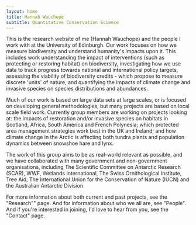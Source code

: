 ```yaml
---
layout: home
title: Hannah Wauchope
subtitle: Quantitative Conservation Science
---
```


This is the research website of me (Hannah Wauchope) and the people I work with at the University of Edinburgh. Our work focuses on how we measure biodiversity and understand humanity's impacts upon it. This includes work understanding the impact of interventions (such as protecting or restoring habitat) on biodiversity, investigating how we use data to track progress towards national and international policy targets, assessing the viability of biodiversity credits - which propose to measure discrete 'units' of nature, and quantifying the impacts of climate change and invasive species on species distributions and abundances.

Much of our work is based on large data sets at large scales, or is focused on developing general methodologies, but many projects are based on local scale field work. Currently group members are working on projects looking at: the impacts of restoration and/or invasive species on habitats in Scotland, Africa, South America and French Polynesia; which protected area management strategies work best in the UK and Ireland; and how climate change in the Arctic is affecting both tundra plants and population dynamics between snowshoe hare and lynx.

The work of this group aims to be as real-world relevant as possible, and we have collaborated with many government and non-government organisations, including The Scientific Committee on Antarctic Research (SCAR), WWF, Wetlands International, The Swiss Ornithological Institute, Tree Aid, The International Union for the Conservation of Nature (IUCN) and the Australian Antarctic Division.

For more information about both current and past projects, see the "Research"" page. And for information about who we all are, see "People". And if you're interested in joining, I'd love to hear from you, see the "Contact" page.

